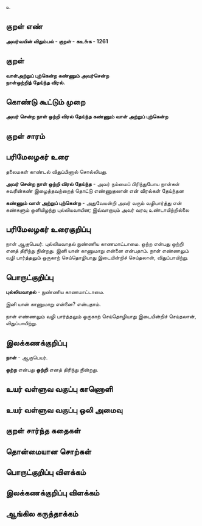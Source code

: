 உ

## குறள் எண் 

**அவர்வயின் விதும்பல் - குறள் - கஉ௬க - 1261**

## குறள் 

**வாள்அற்றுப் புற்கென்ற கண்ணும் அவர்சென்ற  
நாள்ஒற்றித் தேய்ந்த விரல்.**

## கொண்டு கூட்டும் முறை

**அவர் சென்ற நாள் ஒற்றி விரல் தேய்ந்த கண்ணும் வாள் அற்றுப் புற்கென்ற**

## குறள் சாரம் 


## பரிமேலழகர் உரை

தலைமகள் காண்டல் விதுப்பினால் சொல்லியது. 

**அவர் சென்ற நாள் ஒற்றி விரல் தேய்ந்த** - அவர் நம்மைப் பிரிந்துபோய நாள்கள் சுவரின்கண் இழைத்தவற்றைத் தொட்டு எண்ணுதலான் என் விரல்கள் தேய்ந்தன 

**கண்ணும் வாள் அற்றுப் புற்கென்ற** - அதுவேயன்றி அவர் வரும் வழிபார்த்து என் கண்களும் ஒளியிழந்து புல்லியவாயின; இவ்வாறாயும் அவர் வரவு உண்டாயிற்றில்லை

## பரிமேலழகர் உரைகுறிப்பு   

நாள் ஆகுபெயர். புல்லியவாதல் நுண்ணிய காணமாட்டாமை. ஒற்ற என்பது ஒற்றி எனத் திரிந்து நின்றது. இனி யான் காணுமாறு என்னை என்பதாம். நாள் எண்ணலும் வழி பார்த்தலும் ஒருகாற் செய்தொழியாது இடையின்றிச் செய்தலான், விதுப்பாயிற்று.

## பொருட்குறிப்பு 

**புல்லியவாதல்** - நுண்ணிய காணமாட்டாமை.

இனி யான் காணுமாறு என்னை? என்பதாம். 

நாள் எண்ணலும் வழி பார்த்தலும் ஒருகாற் செய்தொழியாது இடையின்றிச் செய்தலான், விதுப்பாயிற்று.

## இலக்கணக்குறிப்பு  

**நாள்** - ஆகுபெயர்.

**ஒற்ற** என்பது **ஒற்றி** எனத் திரிந்து நின்றது.

## உயர் வள்ளுவ வகுப்பு காணொளி


## உயர் வள்ளுவ வகுப்பு ஒலி அமைவு 

 
## குறள் சார்ந்த கதைகள் 


## தொன்மையான சொற்கள்


## பொருட்குறிப்பு விளக்கம்


## இலக்கணக்குறிப்பு விளக்கம்


## ஆங்கில கருத்தாக்கம் 



